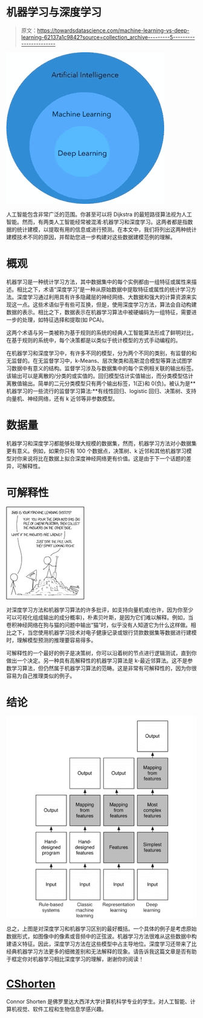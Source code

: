 # 机器学习与深度学习

> 原文：<https://towardsdatascience.com/machine-learning-vs-deep-learning-62137a1c9842?source=collection_archive---------5----------------------->

![](img/fb8bf64ddb3d7f5da2a8752756648328.png)

人工智能包含非常广泛的范围。你甚至可以将 Dijkstra 的最短路径算法视为人工智能。然而，有两类人工智能经常被混淆:机器学习和深度学习。这两者都是指数据的统计建模，以提取有用的信息或进行预测。在本文中，我们将列出这两种统计建模技术不同的原因，并帮助您进一步构建对这些数据建模范例的理解。

# 概观

机器学习是一种统计学习方法，其中数据集中的每个实例都由一组特征或属性来描述。相比之下，术语“深度学习”是一种从原始数据中提取特征或属性的统计学习方法。深度学习通过利用具有许多隐藏层的神经网络、大数据和强大的计算资源来实现这一点。这些术语似乎有些可互换，但是，使用深度学习方法，算法会自动构建数据的表示。相比之下，数据表示在机器学习算法中被硬编码为一组特征，需要进一步的处理，如特征选择和提取(如 PCA)。

这两个术语与另一类被称为基于规则的系统的经典人工智能算法形成了鲜明对比，在基于规则的系统中，每个决策都是以类似于统计模型的方式手动编程的。

在机器学习和深度学习中，有许多不同的模型，分为两个不同的类别，有监督的和无监督的。在无监督学习中，k-Means、层次聚类和高斯混合模型等算法试图学习数据中有意义的结构。监督学习涉及与数据集中的每个实例相关联的输出标签。该输出可以是离散的/分类的或实值的。回归模型估计实值输出，而分类模型估计离散值输出。简单的二元分类模型只有两个输出标签，1(正)和 0(负)。被认为是**机器学习的一些流行的监督学习算法:**有线性回归、logistic 回归、决策树、支持向量机、神经网络，还有 k 近邻等非参数模型。

# 数据量

机器学习和深度学习都能够处理大规模的数据集，然而，机器学习方法对小数据集更有意义。例如，如果你只有 100 个数据点，决策树、k 近邻和其他机器学习模型对你来说将比在数据上拟合深度神经网络更有价值。这是由于下一个话题的差异，可解释性。

# **可解释性**

![](img/5045b68e68cca8d014cb168b7254352a.png)

对深度学习方法和机器学习算法的许多批评，如支持向量机或(也许，因为你至少可以可视化组成输出的成分概率)，朴素贝叶斯，是因为它们难以解释。例如，当卷积神经网络在狗与猫的问题中输出“猫”时，似乎没有人知道它为什么这样做。相比之下，当您使用机器学习技术对电子健康记录或银行贷款数据集等数据进行建模时，理解模型预测的推理要容易得多。

可解释性的一个最好的例子是决策树，你可以沿着树的节点进行逻辑测试，直到你做出一个决定。另一种具有高解释性的机器学习算法是 k-最近邻算法。这不是参数学习算法，但仍然属于机器学习算法的范畴。这是非常有可解释性的，因为你很容易为自己推理类似的例子。

# **结论**

![](img/b6c8032e05e4c6f7d801d46ad9063928.png)

总之，上图是对深度学习和机器学习区别的最好概括。一个具体的例子是考虑原始数据形式，如图像中的像素或音频中的正弦波。机器学习方法很难从这些数据中构建语义特征。因此，深度学习方法在这些模型中占主导地位。深度学习还带来了比经典机器学习方法更多的细微差别和无法解释的现象。请告诉我这篇文章是否有助于框定你对机器学习相比深度学习的理解，谢谢你的阅读！

# [CShorten](https://medium.com/@connorshorten300)

Connor Shorten 是佛罗里达大西洋大学计算机科学专业的学生。对人工智能、计算机视觉、软件工程和生物信息学感兴趣。
